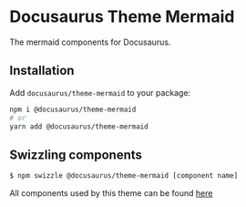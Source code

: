 # Docusaurus Theme Mermaid

The mermaid components for Docusaurus.

## Installation

Add `docusaurus/theme-mermaid` to your package:

```bash
npm i @docusaurus/theme-mermaid
# or
yarn add @docusaurus/theme-mermaid
```

## Swizzling components

```bash
$ npm swizzle @docusaurus/theme-mermaid [component name]
```

All components used by this theme can be found [here](https://github.com/facebook/docusaurus/tree/main/packages/docusaurus-theme-mermaid/src/theme)
